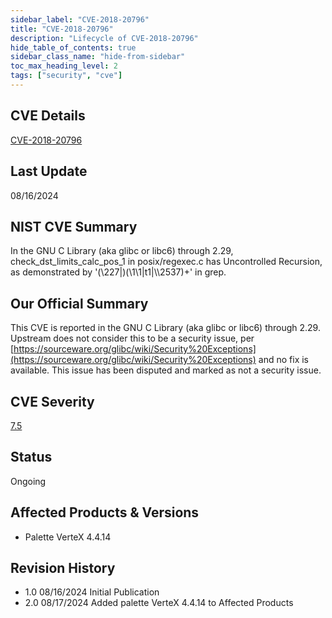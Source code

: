 ```yaml
---
sidebar_label: "CVE-2018-20796"
title: "CVE-2018-20796"
description: "Lifecycle of CVE-2018-20796"
hide_table_of_contents: true
sidebar_class_name: "hide-from-sidebar"
toc_max_heading_level: 2
tags: ["security", "cve"]
---
```


## CVE Details

[CVE-2018-20796](https://nvd.nist.gov/vuln/detail/CVE-2018-20796)

## Last Update

08/16/2024

## NIST CVE Summary

In the GNU C Library (aka glibc or libc6) through 2.29, check_dst_limits_calc_pos_1 in posix/regexec.c has Uncontrolled
Recursion, as demonstrated by '(\\227|)(\\1\\1|t1|\\\\2537)+' in grep.

## Our Official Summary

This CVE is reported in the GNU C Library (aka glibc or libc6) through 2.29. Upstream does not consider this to be a security issue, per [https://sourceware.org/glibc/wiki/Security%20Exceptions](https://sourceware.org/glibc/wiki/Security%20Exceptions) and no fix is available. This issue has been disputed and marked as not a security issue.

## CVE Severity

[7.5](https://nvd.nist.gov/vuln/detail/CVE-2018-20796)

## Status

Ongoing

## Affected Products & Versions

- Palette VerteX 4.4.14

## Revision History

- 1.0 08/16/2024 Initial Publication
- 2.0 08/17/2024 Added palette VerteX 4.4.14 to Affected Products
